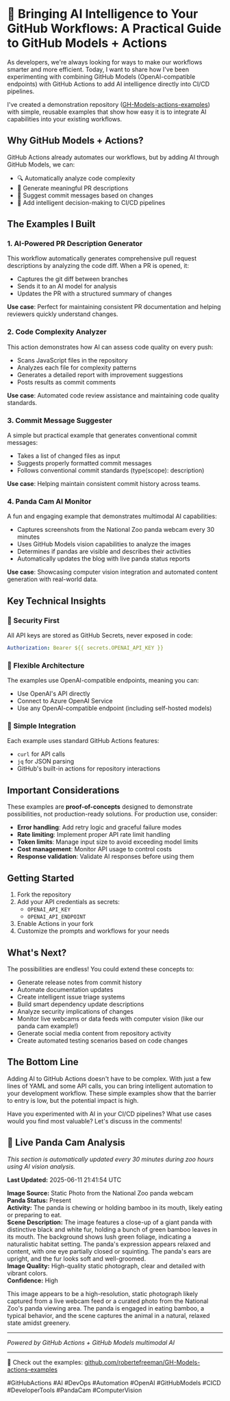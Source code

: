 # 🤖 Bringing AI Intelligence to Your GitHub Workflows: A Practical Guide to GitHub Models + Actions

As developers, we're always looking for ways to make our workflows smarter and more efficient. Today, I want to share how I've been experimenting with combining GitHub Models (OpenAI-compatible endpoints) with GitHub Actions to add AI intelligence directly into CI/CD pipelines.

I've created a demonstration repository ([GH-Models-actions-examples](https://github.com/robertefreeman/GH-Models-actions-examples)) with simple, reusable examples that show how easy it is to integrate AI capabilities into your existing workflows.

## Why GitHub Models + Actions?

GitHub Actions already automates our workflows, but by adding AI through GitHub Models, we can:
- 🔍 Automatically analyze code complexity
- 📝 Generate meaningful PR descriptions
- 💬 Suggest commit messages based on changes
- 🎯 Add intelligent decision-making to CI/CD pipelines

## The Examples I Built

### 1. AI-Powered PR Description Generator
This workflow automatically generates comprehensive pull request descriptions by analyzing the code diff. When a PR is opened, it:
- Captures the git diff between branches
- Sends it to an AI model for analysis
- Updates the PR with a structured summary of changes

**Use case**: Perfect for maintaining consistent PR documentation and helping reviewers quickly understand changes.

### 2. Code Complexity Analyzer
This action demonstrates how AI can assess code quality on every push:
- Scans JavaScript files in the repository
- Analyzes each file for complexity patterns
- Generates a detailed report with improvement suggestions
- Posts results as commit comments

**Use case**: Automated code review assistance and maintaining code quality standards.

### 3. Commit Message Suggester
A simple but practical example that generates conventional commit messages:
- Takes a list of changed files as input
- Suggests properly formatted commit messages
- Follows conventional commit standards (type(scope): description)

**Use case**: Helping maintain consistent commit history across teams.

### 4. Panda Cam AI Monitor
A fun and engaging example that demonstrates multimodal AI capabilities:
- Captures screenshots from the National Zoo panda webcam every 30 minutes
- Uses GitHub Models vision capabilities to analyze the images
- Determines if pandas are visible and describes their activities
- Automatically updates the blog with live panda status reports

**Use case**: Showcasing computer vision integration and automated content generation with real-world data.

## Key Technical Insights

### 🔑 Security First
All API keys are stored as GitHub Secrets, never exposed in code:
```yaml
Authorization: Bearer ${{ secrets.OPENAI_API_KEY }}
```

### 🎯 Flexible Architecture
The examples use OpenAI-compatible endpoints, meaning you can:
- Use OpenAI's API directly
- Connect to Azure OpenAI Service
- Use any OpenAI-compatible endpoint (including self-hosted models)

### 🚀 Simple Integration
Each example uses standard GitHub Actions features:
- `curl` for API calls
- `jq` for JSON parsing  
- GitHub's built-in actions for repository interactions

## Important Considerations

These examples are **proof-of-concepts** designed to demonstrate possibilities, not production-ready solutions. For production use, consider:

- **Error handling**: Add retry logic and graceful failure modes
- **Rate limiting**: Implement proper API rate limit handling
- **Token limits**: Manage input size to avoid exceeding model limits
- **Cost management**: Monitor API usage to control costs
- **Response validation**: Validate AI responses before using them

## Getting Started

1. Fork the repository
2. Add your API credentials as secrets:
   - `OPENAI_API_KEY`
   - `OPENAI_API_ENDPOINT` 
3. Enable Actions in your fork
4. Customize the prompts and workflows for your needs

## What's Next?

The possibilities are endless! You could extend these concepts to:
- Generate release notes from commit history
- Automate documentation updates
- Create intelligent issue triage systems
- Build smart dependency update descriptions
- Analyze security implications of changes
- Monitor live webcams or data feeds with computer vision (like our panda cam example!)
- Generate social media content from repository activity
- Create automated testing scenarios based on code changes

## The Bottom Line

Adding AI to GitHub Actions doesn't have to be complex. With just a few lines of YAML and some API calls, you can bring intelligent automation to your development workflow. These simple examples show that the barrier to entry is low, but the potential impact is high.

Have you experimented with AI in your CI/CD pipelines? What use cases would you find most valuable? Let's discuss in the comments!






## 🐼 Live Panda Cam Analysis

*This section is automatically updated every 30 minutes during zoo hours using AI vision analysis.*

**Last Updated:** 2025-06-11 21:41:54 UTC

**Image Source:** Static Photo from the National Zoo panda webcam  
**Panda Status:** Present  
**Activity:** The panda is chewing or holding bamboo in its mouth, likely eating or preparing to eat.  
**Scene Description:** The image features a close-up of a giant panda with distinctive black and white fur, holding a bunch of green bamboo leaves in its mouth. The background shows lush green foliage, indicating a naturalistic habitat setting. The panda's expression appears relaxed and content, with one eye partially closed or squinting. The panda's ears are upright, and the fur looks soft and well-groomed.  
**Image Quality:** High-quality static photograph, clear and detailed with vibrant colors.  
**Confidence:** High  

This image appears to be a high-resolution, static photograph likely captured from a live webcam feed or a curated photo from the National Zoo's panda viewing area. The panda is engaged in eating bamboo, a typical behavior, and the scene captures the animal in a natural, relaxed state amidst greenery.

---

*Powered by GitHub Actions + GitHub Models multimodal AI*

---

🔗 Check out the examples: [github.com/robertefreeman/GH-Models-actions-examples](https://github.com/robertefreeman/GH-Models-actions-examples)

#GitHubActions #AI #DevOps #Automation #OpenAI #GitHubModels #CICD #DeveloperTools #PandaCam #ComputerVision
